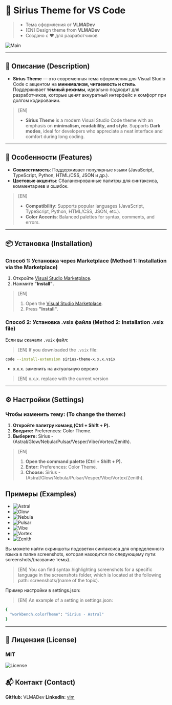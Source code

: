 # 🌌 Sirius Theme for VS Code  
> - Тема оформления от **VLMADev** 
> - [EN] Design theme from **VLMADev**
> - Создано с ❤️ для разработчиков


![Main](main.png)

---

## 📌 Описание (Description)  

- **Sirius Theme** — это современная тема оформления для Visual Studio Code с акцентом на **минимализм, читаемость и стиль**. Поддерживает **тёмный режимы**, идеально подходит для разработчиков, которые ценят аккуратный интерфейс и комфорт при долгом кодировании.

>[EN]
> - **Sirius Theme** is a modern Visual Studio Code theme with an emphasis on **minimalism, readability, and style**. Supports **Dark modes**, ideal for developers who appreciate a neat interface and comfort during long coding.


---

## 🌟 Особенности  (Features)
- **Совместимость**: Поддерживает популярные языки (JavaScript, TypeScript, Python, HTML/CSS, JSON и др.).  
- **Цветовые акценты**: Сбалансированные палитры для синтаксиса, комментариев и ошибок.   

>[EN]
> - **Compatibility**: Supports popular languages (JavaScript, TypeScript, Python, HTML/CSS, JSON, etc.).
> - **Color Accents**: Balanced palettes for syntax, comments, and errors.

---

## 📦 Установка  (Installation)
### Способ 1: Установка через Marketplace  (Method 1: Installation via the Marketplace)
1. Откройте [Visual Studio Marketplace](https://marketplace.visualstudio.com/items?itemName=VLMADev.sirius-theme).  
2. Нажмите **"Install"**.  

>[EN]
> 1. Open the [Visual Studio Marketplace](https://marketplace.visualstudio.com/items?itemName=VLMADev.sirius-theme ).  
> 2. Press **"Install"**.


### Способ 2: Установка .vsix файла  (Method 2: Installation .vsix file)
Если вы скачали `.vsix` файл:
>[EN] If you downloaded the `.vsix` file:


```bash
code --install-extension sirius-theme-x.x.x.vsix
```
- x.x.x. заменить на актуальную версию
> [EN] x.x.x. replace with the current version


---
## ⚙️ Настройки (Settings)

### Чтобы изменить тему: (To change the theme:)

1. **Откройте палитру команд (Ctrl + Shift + P).**
2. **Введите:** Preferences: Color Theme.
3. **Выберите:** Sirius - (Astral/Glow/Nebula/Pulsar/Vesper/Vibe/Vortex/Zenith).

>[EN]
> 1. **Open the command palette (Ctrl + Shift + P).**
> 2. **Enter:** Preferences: Color Theme.
> 3. **Choose:** Sirius - (Astral/Glow/Nebula/Pulsar/Vesper/Vibe/Vortex/Zenith).

## Примеры (Examples)

- ![Astral](screenshots/Astral/html+css+js+php.png)
- ![Glow](screenshots/Glow/html+css+js+php.png)
- ![Nebula](screenshots/Nebula/html+css+js+php.png)
- ![Pulsar](screenshots/Pulsar/html+css+js+php.png)
- ![Vibe](screenshots/Vibe/html+css+js+php.png)
- ![Vortex](screenshots/Vortex/html+css+js+php.png)
- ![Zenith](screenshots/Zenith/html+css+js+php.png)

Вы можете найти скриншоты подсветки синтаксиса для определенного языка в папке screenshots, которая находится по следующему пути: screenshots/(название темы)..
>[EN] You can find syntax highlighting screenshots for a specific language in the screenshots folder, which is located at the following path: screenshots/(name of the topic).

Пример настройки в settings.json:
>[EN] An example of a setting in settings.json:
```bash
{
  "workbench.colorTheme": "Sirius - Astral"
}
```
---
## 📖 Лицензия (License)

### MIT
![License](https://img.shields.io/badge/license-MIT-blue.svg?x-oss-process=image/resize,m_mfit,w_320,h_320)

## 📬 Контакт (Contact)
**GitHub:** VLMADev
**LinkedIn:** [vlm](https://www.linkedin.com/in/matveev-vladislav/)

